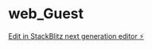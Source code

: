 # web_Guest

[Edit in StackBlitz next generation editor ⚡️](https://stackblitz.com/~/github.com/vmsebas/web_Guest)